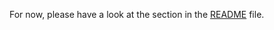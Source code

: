 For now, please have a look at the section in the [README] file.

[README]: https://github.com/GitoxideLabs/gitoxide#contributions
